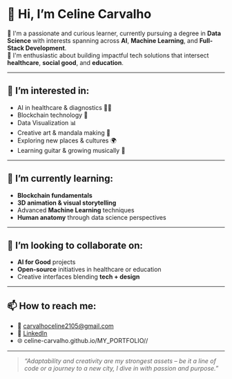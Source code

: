 # 👋 Hi, I’m Celine Carvalho

🌟 I'm a passionate and curious learner, currently pursuing a degree in **Data Science** with interests spanning across **AI**, **Machine Learning**, and **Full-Stack Development**.  
🎯 I'm enthusiastic about building impactful tech solutions that intersect **healthcare**, **social good**, and **education**.

---

## 👀 I’m interested in:
- AI in healthcare & diagnostics 🧠💊  
- Blockchain technology 🔗  
- Data Visualization 📊  
- Creative art & mandala making 🎨  
- Exploring new places & cultures 🌍  
- Learning guitar & growing musically 🎸  

---

## 🌱 I’m currently learning:
- **Blockchain fundamentals**  
- **3D animation & visual storytelling**  
- Advanced **Machine Learning** techniques  
- **Human anatomy** through data science perspectives

---

## 💞️ I’m looking to collaborate on:
- **AI for Good** projects  
- **Open-source** initiatives in healthcare or education  
- Creative interfaces blending **tech + design**

---

## 📫 How to reach me:
- 📧 [carvalhoceline2105@gmail.com](mailto:carvalhoceline2105@gmail.com)  
- 💼 [LinkedIn](https://www.linkedin.com/in/celine-carvalho-1280aa291/)  
- 🌐 celine-carvalho.github.io/MY_PORTFOLIO//

---

> _“Adaptability and creativity are my strongest assets – be it a line of code or a journey to a new city, I dive in with passion and purpose.”_

<!---
CELINE-CARVALHO/CELINE-CARVALHO is a ✨ special ✨ repository because its `README.md` (this file) appears on your GitHub profile.
You can click the Preview link to take a look at your changes.
--->
